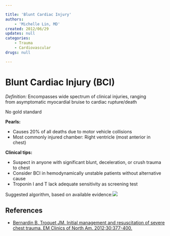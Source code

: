 ```yaml
---

title: 'Blunt Cardiac Injury'
authors:
    - 'Michelle Lin, MD'
created: 2012/06/29
updates: null
categories:
    - Trauma
    - Cardiovascular
drugs: null

---
```




# Blunt Cardiac Injury (BCI)

*Definition:* Encompasses wide spectrum of clinical injuries, ranging from asymptomatic myocardial bruise to cardiac rupture/death 

No gold standard

**Pearls:**

-   Causes 20% of all deaths due to motor vehicle collisions
-   Most commonly injured chamber: Right ventricle (most anterior in chest) 

**Clinical tips:**

-   Suspect in anyone with significant blunt, deceleration, or crush trauma to chest
-   Consider BCI in hemodynamically unstable patients without alternative cause
-   Troponin I and T lack adequate sensitivity as screening test  

Suggested algorithm, based on available evidence:![](image-1.png)

## References

-   [Bernardin B, Troquet JM. Initial management and resuscitation of severe chest trauma. EM Clinics of North Am. 2012;30:377-400.](http://www.ncbi.nlm.nih.gov/pubmed/?term=22487111)
